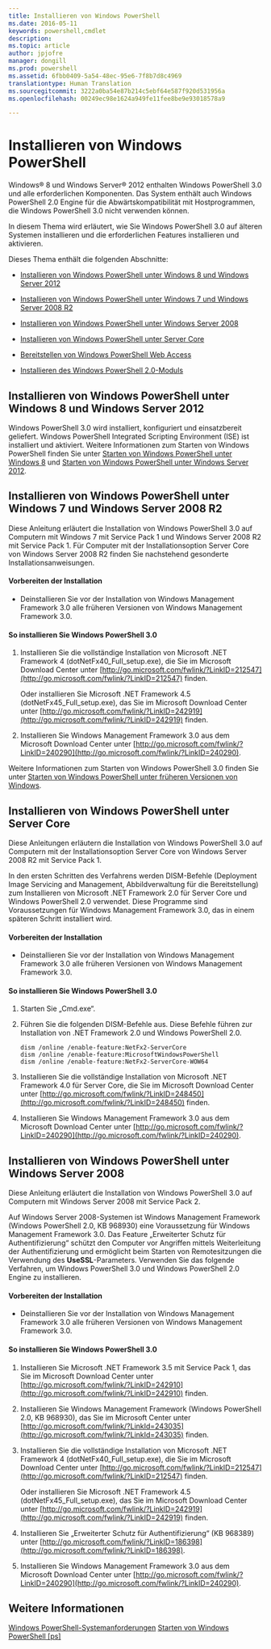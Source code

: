 ```yaml
---
title: Installieren von Windows PowerShell
ms.date: 2016-05-11
keywords: powershell,cmdlet
description: 
ms.topic: article
author: jpjofre
manager: dongill
ms.prod: powershell
ms.assetid: 6fbb0409-5a54-48ec-95e6-7f8b7d8c4969
translationtype: Human Translation
ms.sourcegitcommit: 3222a0ba54e87b214c5ebf64e587f920d531956a
ms.openlocfilehash: 00249ec98e1624a949fe11fee8be9e93018578a9

---
```


# Installieren von Windows PowerShell
Windows® 8 und Windows Server® 2012 enthalten Windows PowerShell 3.0 und alle erforderlichen Komponenten. Das System enthält auch Windows PowerShell 2.0 Engine für die Abwärtskompatibilität mit Hostprogrammen, die Windows PowerShell 3.0 nicht verwenden können.

In diesem Thema wird erläutert, wie Sie Windows PowerShell 3.0 auf älteren Systemen installieren und die erforderlichen Features installieren und aktivieren.

Dieses Thema enthält die folgenden Abschnitte:

-   [Installieren von Windows PowerShell unter Windows 8 und Windows Server 2012](Installing-Windows-PowerShell.md#BKMK_InstallingOnWindows8andWindowsServer2012)

-   [Installieren von Windows PowerShell unter Windows 7 und Windows Server 2008 R2](Installing-Windows-PowerShell.md#BKMK_InstallingOnWindows7andWindowsServer2008R2)

-   [Installieren von Windows PowerShell unter Windows Server 2008](Installing-Windows-PowerShell.md#BKMK_InstallingOnWindowsServer2008LH)

-   [Installieren von Windows PowerShell unter Server Core](Installing-Windows-PowerShell.md#BKMK_InstallingOnServerCore)

-   [Bereitstellen von Windows PowerShell Web Access](https://technet.microsoft.com/en-us/library/639d0eff-98a3-4124-b52c-26921ebd98b0)

-   [Installieren des Windows PowerShell 2.0-Moduls](Installing-the-Windows-PowerShell-2.0-Engine.md)

## <a name="BKMK_InstallingOnWindows8andWindowsServer2012"></a>Installieren von Windows PowerShell unter Windows 8 und Windows Server 2012
Windows PowerShell 3.0 wird installiert, konfiguriert und einsatzbereit geliefert. Windows PowerShell Integrated Scripting Environment (ISE) ist installiert und aktiviert. Weitere Informationen zum Starten von Windows PowerShell finden Sie unter [Starten von Windows PowerShell unter Windows 8](https://technet.microsoft.com/en-us/library/d7be1668-8617-4890-ad90-dd9765fbd2c3) und [Starten von Windows PowerShell unter Windows Server 2012](https://technet.microsoft.com/library/hh831491.aspx#BKMK_powershell).

## <a name="BKMK_InstallingOnWindows7andWindowsServer2008R2"></a>Installieren von Windows PowerShell unter Windows 7 und Windows Server 2008 R2
Diese Anleitung erläutert die Installation von Windows PowerShell 3.0 auf Computern mit Windows 7 mit Service Pack 1 und Windows Server 2008 R2 mit Service Pack 1. Für Computer mit der Installationsoption Server Core von Windows Server 2008 R2 finden Sie nachstehend gesonderte Installationsanweisungen.

#### Vorbereiten der Installation

-   Deinstallieren Sie vor der Installation von Windows Management Framework 3.0 alle früheren Versionen von Windows Management Framework 3.0.

#### So installieren Sie Windows PowerShell 3.0

1.  Installieren Sie die vollständige Installation von Microsoft .NET Framework 4 (dotNetFx40_Full_setup.exe), die Sie im Microsoft Download Center unter [http://go.microsoft.com/fwlink/?LinkID=212547](http://go.microsoft.com/fwlink/?LinkID=212547) finden.

    Oder installieren Sie Microsoft .NET Framework 4.5 (dotNetFx45_Full_setup.exe), das Sie im Microsoft Download Center unter [http://go.microsoft.com/fwlink/?LinkID=242919](http://go.microsoft.com/fwlink/?LinkID=242919) finden.

2.  Installieren Sie Windows Management Framework 3.0 aus dem Microsoft Download Center unter [http://go.microsoft.com/fwlink/?LinkID=240290](http://go.microsoft.com/fwlink/?LinkID=240290).

Weitere Informationen zum Starten von Windows PowerShell 3.0 finden Sie unter [Starten von Windows PowerShell unter früheren Versionen von Windows](Starting-Windows-PowerShell-on-Earlier-Versions-of-Windows.md).

## <a name="BKMK_InstallingOnServerCore"></a>Installieren von Windows PowerShell unter Server Core
Diese Anleitungen erläutern die Installation von Windows PowerShell 3.0 auf Computern mit der Installationsoption Server Core von Windows Server 2008 R2 mit Service Pack 1.

In den ersten Schritten des Verfahrens werden DISM-Befehle (Deployment Image Servicing and Management, Abbildverwaltung für die Bereitstellung) zum Installieren von Microsoft .NET Framework 2.0 für Server Core und Windows PowerShell 2.0 verwendet. Diese Programme sind Voraussetzungen für Windows Management Framework 3.0, das in einem späteren Schritt installiert wird.

#### Vorbereiten der Installation

-   Deinstallieren Sie vor der Installation von Windows Management Framework 3.0 alle früheren Versionen von Windows Management Framework 3.0.

#### So installieren Sie Windows PowerShell 3.0

1.  Starten Sie „Cmd.exe“.

2.  Führen Sie die folgenden DISM-Befehle aus. Diese Befehle führen zur Installation von .NET Framework 2.0 und Windows PowerShell 2.0.

    ```
    dism /online /enable-feature:NetFx2-ServerCore
    dism /online /enable-feature:MicrosoftWindowsPowerShell
    dism /online /enable-feature:NetFx2-ServerCore-WOW64
    ```

3.  Installieren Sie die vollständige Installation von Microsoft .NET Framework 4.0 für Server Core, die Sie im Microsoft Download Center unter [http://go.microsoft.com/fwlink/?LinkID=248450](http://go.microsoft.com/fwlink/?LinkID=248450) finden.

4.  Installieren Sie Windows Management Framework 3.0 aus dem Microsoft Download Center unter [http://go.microsoft.com/fwlink/?LinkID=240290](http://go.microsoft.com/fwlink/?LinkID=240290).

## <a name="BKMK_InstallingOnWindowsServer2008LH"></a>Installieren von Windows PowerShell unter Windows Server 2008
Diese Anleitung erläutert die Installation von Windows PowerShell 3.0 auf Computern mit Windows Server 2008 mit Service Pack 2.

Auf Windows Server 2008-Systemen ist Windows Management Framework (Windows PowerShell 2.0, KB 968930) eine Voraussetzung für Windows Management Framework 3.0. Das Feature „Erweiterter Schutz für Authentifizierung“ schützt den Computer vor Angriffen mittels Weiterleitung der Authentifizierung und ermöglicht beim Starten von Remotesitzungen die Verwendung des **UseSSL**-Parameters. Verwenden Sie das folgende Verfahren, um Windows PowerShell 3.0 und Windows PowerShell 2.0 Engine zu installieren.

#### Vorbereiten der Installation

-   Deinstallieren Sie vor der Installation von Windows Management Framework 3.0 alle früheren Versionen von Windows Management Framework 3.0.

#### So installieren Sie Windows PowerShell 3.0

1.  Installieren Sie Microsoft .NET Framework 3.5 mit Service Pack 1, das Sie im Microsoft Download Center unter [http://go.microsoft.com/fwlink/?LinkID=242910](http://go.microsoft.com/fwlink/?LinkID=242910) finden.

2.  Installieren Sie Windows Management Framework (Windows PowerShell 2.0, KB 968930), das Sie im Microsoft Center unter [http://go.microsoft.com/fwlink/?LinkId=243035](http://go.microsoft.com/fwlink/?LinkId=243035) finden.

3.  Installieren Sie die vollständige Installation von Microsoft .NET Framework 4 (dotNetFx40_Full_setup.exe), die Sie im Microsoft Download Center unter [http://go.microsoft.com/fwlink/?LinkID=212547](http://go.microsoft.com/fwlink/?LinkID=212547) finden.

    Oder installieren Sie Microsoft .NET Framework 4.5 (dotNetFx45_Full_setup.exe), das Sie im Microsoft Download Center unter [http://go.microsoft.com/fwlink/?LinkID=242919](http://go.microsoft.com/fwlink/?LinkID=242919) finden.

4.  Installieren Sie „Erweiterter Schutz für Authentifizierung“ (KB 968389) unter [http://go.microsoft.com/fwlink/?LinkID=186398](http://go.microsoft.com/fwlink/?LinkID=186398).

5.  Installieren Sie Windows Management Framework 3.0 aus dem Microsoft Download Center unter [http://go.microsoft.com/fwlink/?LinkID=240290](http://go.microsoft.com/fwlink/?LinkID=240290).

## Weitere Informationen
[Windows PowerShell-Systemanforderungen](Windows-PowerShell-System-Requirements.md)
[Starten von Windows PowerShell [ps]](https://technet.microsoft.com/en-us/library/8ec8c2d7-8e7c-4722-a3d2-498fe5739a8e)



<!--HONumber=Aug16_HO4-->


